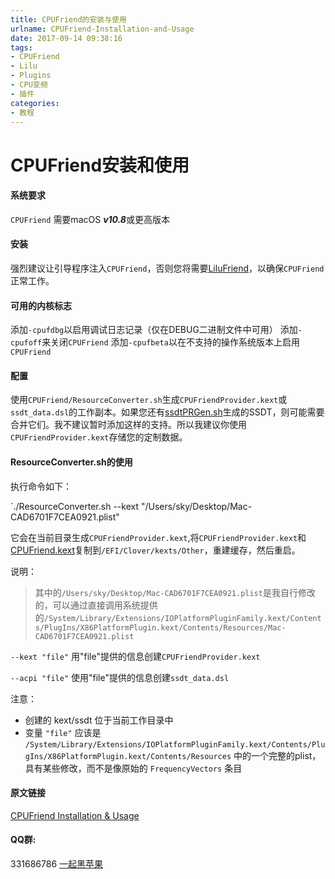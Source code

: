 ```yaml
---
title: CPUFriend的安装与使用
urlname: CPUFriend-Installation-and-Usage
date: 2017-09-14 09:38:16
tags:
- CPUFriend
- Lilu
- Plugins
- CPU变频
- 插件
categories:
- 教程
---
```

CPUFriend安装和使用
===================================

#### 系统要求
`CPUFriend` 需要macOS ***v10.8***或更高版本

#### 安装
强烈建议让引导程序注入`CPUFriend`，否则您将需要[LiluFriend](https://github.com/PMheart/LiluFriend)，以确保`CPUFriend`正常工作。

#### 可用的内核标志
添加`-cpufdbg`以启用调试日志记录（仅在DEBUG二进制文件中可用）
添加`-cpufoff`来关闭`CPUFriend`
添加`-cpufbeta`以在不支持的操作系统版本上启用`CPUFriend`

#### 配置
使用`CPUFriend/ResourceConverter.sh`生成`CPUFriendProvider.kext`或`ssdt_data.dsl`的工作副本。如果您还有[ssdtPRGen.sh](https://github.com/Piker-Alpha/ssdtPRGen.sh)生成的SSDT，则可能需要合并它们。我不建议暂时添加这样的支持。所以我建议你使用`CPUFriendProvider.kext`存储您的定制数据。

#### ResourceConverter.sh的使用
执行命令如下：

`./ResourceConverter.sh --kext "/Users/sky/Desktop/Mac-CAD6701F7CEA0921.plist"

它会在当前目录生成`CPUFriendProvider.kext`,将`CPUFriendProvider.kext`和[CPUFriend.kext](https://github.com/PMheart/CPUFriend/releases)复制到`/EFI/Clover/kexts/Other`，重建缓存，然后重启。

说明：
> 其中的`/Users/sky/Desktop/Mac-CAD6701F7CEA0921.plist`是我自行修改的，可以通过直接调用系统提供的`/System/Library/Extensions/IOPlatformPluginFamily.kext/Contents/PlugIns/X86PlatformPlugin.kext/Contents/Resources/Mac-CAD6701F7CEA0921.plist`

`--kext "file"` 用"file"提供的信息创建`CPUFriendProvider.kext`

`--acpi "file"` 使用"file"提供的信息创建`ssdt_data.dsl`

注意：
- 创建的 kext/ssdt 位于当前工作目录中
- 变量 `"file"` 应该是 `/System/Library/Extensions/IOPlatformPluginFamily.kext/Contents/PlugIns/X86PlatformPlugin.kext/Contents/Resources` 中的一个完整的plist，具有某些修改，而不是像原始的 `FrequencyVectors` 条目

#### 原文链接
[CPUFriend Installation & Usage](https://github.com/PMheart/CPUFriend/blob/master/Instructions.md)

#### QQ群:
331686786 [一起黑苹果](http://shang.qq.com/wpa/qunwpa?idkey=db511a29e856f37cbb871108ffa77a6e79dde47e491b8f2c8d8fe4d3c310de91)


